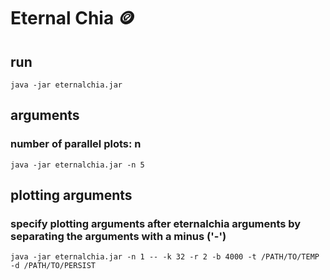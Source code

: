 # Eternal Chia 🪙

## run
```shell
java -jar eternalchia.jar
```

## arguments
### number of parallel plots: n
```shell
java -jar eternalchia.jar -n 5
```

## plotting arguments
### specify plotting arguments after eternalchia arguments by separating the arguments with a minus ('-')
```shell
java -jar eternalchia.jar -n 1 -- -k 32 -r 2 -b 4000 -t /PATH/TO/TEMP -d /PATH/TO/PERSIST
```